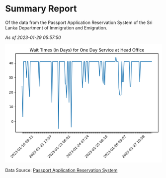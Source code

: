 # Summary Report

Of the data from the Passport Application Reservation System of the Sri Lanka Department of Immigration and Emigration.

*As of 2023-01-29 05:57:50*

![Wait Time Chart](summary.wait_time_chart.png)

Data Source: [Passport Application Reservation System](https://eservices.immigration.gov.lk:8443/appointment/pages/reservationApplication.xhtml)